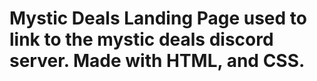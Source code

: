 # Mystic Deals Landing Page used to link to the mystic deals discord server. Made with HTML, and CSS.
